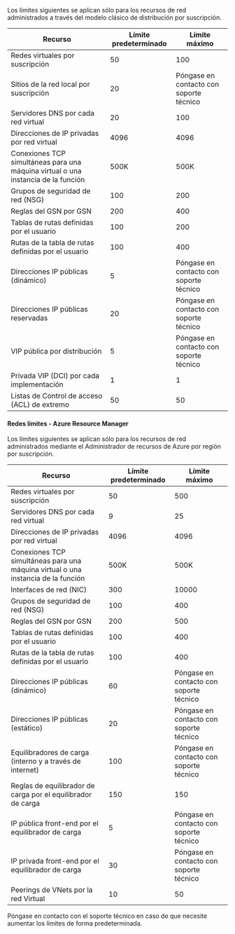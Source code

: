 Los límites siguientes se aplican sólo para los recursos de red administrados a través del modelo clásico de distribución por suscripción.

Recurso| Límite predeterminado | Límite máximo
--- | --- | --- 
Redes virtuales por suscripción | 50 | 100
Sitios de la red local por suscripción | 20 | Póngase en contacto con soporte técnico
Servidores DNS por cada red virtual | 20 | 100
Direcciones de IP privadas por red virtual | 4096 | 4096
Conexiones TCP simultáneas para una máquina virtual o una instancia de la función | 500K | 500K 
Grupos de seguridad de red (NSG) | 100 | 200
Reglas del GSN por GSN | 200 | 400
Tablas de rutas definidas por el usuario | 100 | 200
Rutas de la tabla de rutas definidas por el usuario | 100 | 400
Direcciones IP públicas (dinámico) | 5 | Póngase en contacto con soporte técnico
Direcciones IP públicas reservadas | 20 | Póngase en contacto con soporte técnico
VIP pública por distribución | 5 | Póngase en contacto con soporte técnico
Privada VIP (DCI) por cada implementación | 1 | 1
Listas de Control de acceso (ACL) de extremo | 50 | 50


#### <a name="azure-resource-manager-virtual-networking-limits"></a>Redes límites - Azure Resource Manager

Los límites siguientes se aplican sólo para los recursos de red administrados mediante el Administrador de recursos de Azure por región por suscripción.

Recurso| Límite predeterminado | Límite máximo
--- | --- | ---
Redes virtuales por suscripción | 50 | 500
Servidores DNS por cada red virtual | 9 | 25
Direcciones de IP privadas por red virtual | 4096 | 4096
Conexiones TCP simultáneas para una máquina virtual o una instancia de la función | 500K |500K
Interfaces de red (NIC) | 300 | 10000
Grupos de seguridad de red (NSG) | 100 | 400
Reglas del GSN por GSN | 200 | 500
Tablas de rutas definidas por el usuario | 100 | 400
Rutas de la tabla de rutas definidas por el usuario | 100 | 400
Direcciones IP públicas (dinámico) | 60 | Póngase en contacto con soporte técnico
Direcciones IP públicas (estático) | 20 | Póngase en contacto con soporte técnico
Equilibradores de carga (interno y a través de internet) | 100 | Póngase en contacto con soporte técnico
Reglas de equilibrador de carga por el equilibrador de carga | 150 | 150
IP pública front-end por el equilibrador de carga | 5 | Póngase en contacto con soporte técnico
IP privada front-end por el equilibrador de carga | 30 | Póngase en contacto con soporte técnico
Peerings de VNets por la red Virtual | 10 | 50

Póngase en contacto con el soporte técnico en caso de que necesite aumentar los límites de forma predeterminada.
